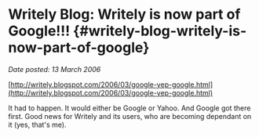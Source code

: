 # Writely Blog: Writely is now part of Google!!! {#writely-blog-writely-is-now-part-of-google}

_Date posted: 13 March 2006_

[http://writely.blogspot.com/2006/03/google-yep-google.html](http://writely.blogspot.com/2006/03/google-yep-google.html)

It had to happen. It would either be Google or Yahoo. And Google got there first. Good news for Writely and its users, who are becoming dependant on it (yes, that's me).